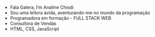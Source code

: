 -  Fala Galera, I’m Analine Chiodi
- Sou uma leitora ávida, aventurando-me no mundo da programação
- Programadora em formação - FULL STACK WEB
- Consultora de Vendas 
- HTML, CSS, JavaScript


